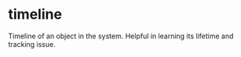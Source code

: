 # timeline
Timeline of an object in the system. Helpful in learning its lifetime and tracking issue.
